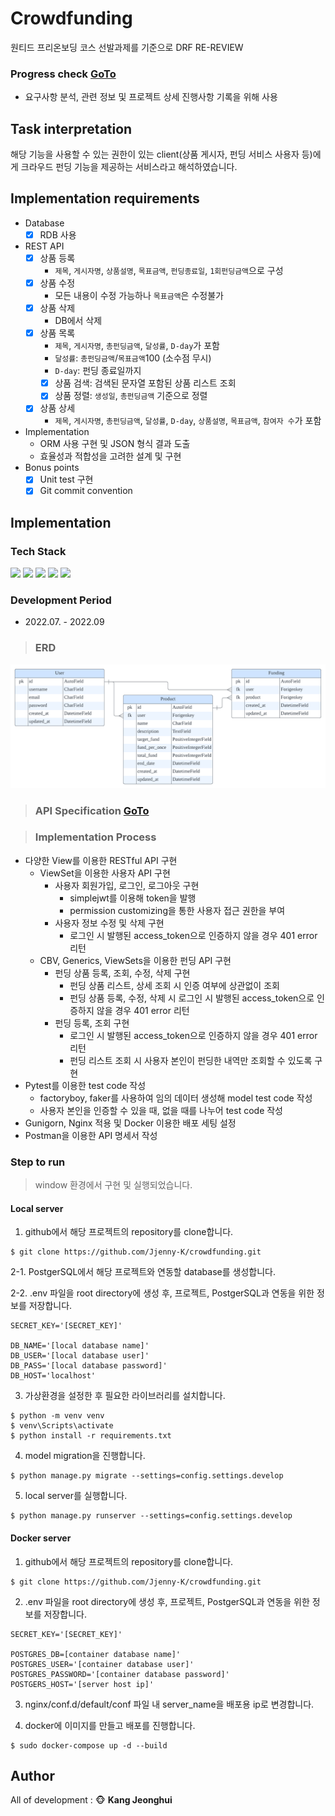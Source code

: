 # Crowdfunding
원티드 프리온보딩 코스 선발과제를 기준으로 DRF RE-REVIEW

### Progress check [GoTo](https://round-locust-fc4.notion.site/crowdfunding-b915554e142343cda700efc6a5ac7e77)
- 요구사항 분석, 관련 정보 및 프로젝트 상세 진행사항 기록을 위해 사용

## Task interpretation
해당 기능을 사용할 수 있는 권한이 있는 client(상품 게시자, 펀딩 서비스 사용자 등)에게 크라우드 펀딩 기능을 제공하는 서비스라고 해석하였습니다.

## Implementation requirements
- Database
    - [x]  RDB 사용
- REST API
    - [x]  상품 등록
        - `제목`, `게시자명`, `상품설명`, `목표금액`, `펀딩종료일`, `1회펀딩금액`으로 구성
    - [x]  상품 수정
        - 모든 내용이 수정 가능하나 `목표금액`은 수정불가
    - [x]  상품 삭제
        - DB에서 삭제
    - [x]  상품 목록
        - `제목`, `게시자명`, `총펀딩금액`, `달성률`, `D-day`가 포함
        - `달성률`: `총펀딩금액`/`목표금액`100 (소수점 무시)
        - `D-day`: 펀딩 종료일까지
        - [x]  상품 검색: 검색된 문자열 포함된 상품 리스트 조회
        - [x]  상품 정렬: `생성일`, `총펀딩금액` 기준으로 정렬
    - [x]  상품 상세
        - `제목`, `게시자명`, `총펀딩금액`, `달성률`, `D-day`, `상품설명`, `목표금액`, `참여자 수`가 포함
- Implementation
    - ORM 사용 구현 및 JSON 형식 결과 도출
    - 효율성과 적합성을 고려한 설계 및 구현
- Bonus points
    - [x]  Unit test 구현
    - [x]  Git commit convention

## Implementation

### Tech Stack
<img src="https://img.shields.io/badge/Python-3776AB?style=flat-square&logo=Python&logoColor=white"/> <img src="https://img.shields.io/badge/Django-092E20?style=flat-square&logo=Django&logoColor=white"/> <img src="https://img.shields.io/badge/PostgreSQL-4169E1?style=flat-square&logo=PostgreSQL&logoColor=white"/> <img src="https://img.shields.io/badge/PyCharm-000000?style=flat-square&logo=PyCharm&logoColor=white"/> <img src="https://img.shields.io/badge/Docker-2496ED?style=flat-square&logo=Docker&logoColor=white"/>

### Development Period
* 2022.07. - 2022.09

> ### ERD
<img src="./source/erd.png" alt="erd">

> ### API Specification [GoTo](https://documenter.getpostman.com/view/20879074/2s83mXQTCP)

> ### Implementation Process
- 다양한 View를 이용한 RESTful API 구현
    - ViewSet을 이용한 사용자 API 구현
        - 사용자 회원가입, 로그인, 로그아웃 구현
            - simplejwt를 이용해 token을 발행
            - permission customizing을 통한 사용자 접근 권한을 부여
        - 사용자 정보 수정 및 삭제 구현
            - 로그인 시 발행된 access_token으로 인증하지 않을 경우 401 error 리턴
    - CBV, Generics, ViewSets을 이용한 펀딩 API 구현
        - 펀딩 상품 등록, 조회, 수정, 삭제 구현
            - 펀딩 상품 리스트, 상세 조회 시 인증 여부에 상관없이 조회
            - 펀딩 상품 등록, 수정, 삭제 시 로그인 시 발행된 access_token으로 인증하지 않을 경우 401 error 리턴
        - 펀딩 등록, 조회 구현
            - 로그인 시 발행된 access_token으로 인증하지 않을 경우 401 error 리턴
            - 펀딩 리스트 조회 시 사용자 본인이 펀딩한 내역만 조회할 수 있도록 구현
- Pytest를 이용한 test code 작성
    - factoryboy, faker를 사용하여 임의 데이터 생성해 model test code 작성
    - 사용자 본인을 인증할 수 있을 때, 없을 때를 나누어 test code 작성
- Gunigorn, Nginx 적용 및 Docker 이용한 배포 세팅 설정
- Postman을 이용한 API 명세서 작성

### Step to run
> window 환경에서 구현 및 실행되었습니다.

#### Local server
1. github에서 해당 프로젝트의 repository를 clone합니다.
```shell
$ git clone https://github.com/Jjenny-K/crowdfunding.git
```

2-1. PostgerSQL에서 해당 프로젝트와 연동할 database를 생성합니다.

2-2. .env 파일을 root directory에 생성 후, 프로젝트, PostgerSQL과 연동을 위한 정보를 저장합니다.
```
SECRET_KEY='[SECRET_KEY]'

DB_NAME='[local database name]'
DB_USER='[local database user]'
DB_PASS='[local database password]'
DB_HOST='localhost'
```

3. 가상환경을 설정한 후 필요한 라이브러리를 설치합니다.
```shell
$ python -m venv venv
$ venv\Scripts\activate
$ python install -r requirements.txt
```

4. model migration을 진행합니다.
```shell
$ python manage.py migrate --settings=config.settings.develop
```

5. local server를 실행합니다.
```shell
$ python manage.py runserver --settings=config.settings.develop
```

#### Docker server
1. github에서 해당 프로젝트의 repository를 clone합니다.
```shell
$ git clone https://github.com/Jjenny-K/crowdfunding.git
```

2. .env 파일을 root directory에 생성 후, 프로젝트, PostgerSQL과 연동을 위한 정보를 저장합니다.
```
SECRET_KEY='[SECRET_KEY]'

POSTGRES_DB=[container database name]'
POSTGRES_USER='[container database user]'
POSTGRES_PASSWORD='[container database password]'
POSTGERS_HOST='[server host ip]'
```

3. nginx/conf.d/default/conf 파일 내 server_name을 배포용 ip로 변경합니다.

4. docker에 이미지를 만들고 배포를 진행합니다.
```shell
$ sudo docker-compose up -d --build
```

## Author
All of development : :monkey_face: **Kang Jeonghui**
